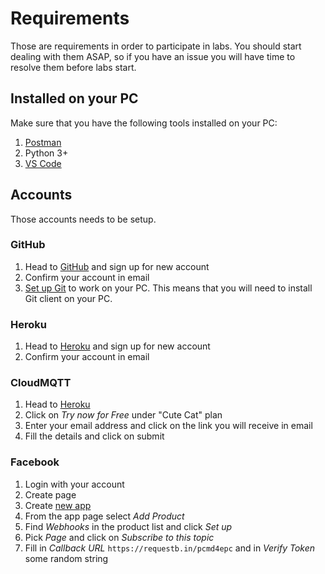 # Requirements

Those are requirements in order to participate in labs. You should start dealing with them ASAP, so if you have an issue
you will have time to resolve them before labs start. 

## Installed on your PC

Make sure that you have the following tools installed on your PC:

1. [Postman](https://www.getpostman.com/)
2. Python 3+
3. [VS Code](https://code.visualstudio.com/)


## Accounts 

Those accounts needs to be setup.

### GitHub  

1. Head to [GitHub](https://github.com/) and sign up for new account
1. Confirm your account in email
1. [Set up Git](https://help.github.com/articles/set-up-git/) to work on your PC. This means that you will need to install Git client on your PC.

### Heroku 

1. Head to [Heroku](https://www.heroku.com/) and sign up for new account
1. Confirm your account in email

### CloudMQTT 
1. Head to [Heroku](https://www.cloudmqtt.com/plans.html/) 
1. Click on *Try now for Free* under "Cute Cat" plan
1. Enter your email address and click on the link you will receive in email
1. Fill the details and click on submit

### Facebook 

1. Login with your account
1. Create page 
1. Create [new app](https://developers.facebook.com/apps/)
1. From the app page select *Add Product*
1. Find *Webhooks* in the product list and click *Set up*
1. Pick *Page* and click on *Subscribe to this topic*
1. Fill in *Callback URL* `https://requestb.in/pcmd4epc` and in *Verify Token* some random string

